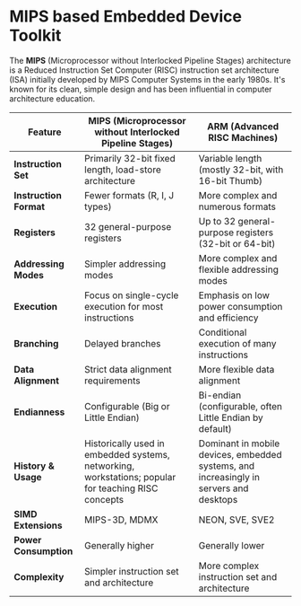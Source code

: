 # MIPS based Embedded Device Toolkit

The **MIPS** (Microprocessor without Interlocked Pipeline Stages) architecture is a Reduced Instruction Set Computer (RISC) instruction set architecture (ISA) initially developed by MIPS Computer Systems in the early 1980s. It's known for its clean, simple design and has been influential in computer architecture education.

| Feature             | MIPS (Microprocessor without Interlocked Pipeline Stages) | ARM (Advanced RISC Machines) |
|----------------------|---------------------------------------------------------|-----------------------------|
| **Instruction Set** | Primarily 32-bit fixed length, load-store architecture | Variable length (mostly 32-bit, with 16-bit Thumb) |
| **Instruction Format**| Fewer formats (R, I, J types)                          | More complex and numerous formats |
| **Registers** | 32 general-purpose registers                           | Up to 32 general-purpose registers (32-bit or 64-bit) |
| **Addressing Modes** | Simpler addressing modes                               | More complex and flexible addressing modes |
| **Execution** | Focus on single-cycle execution for most instructions   | Emphasis on low power consumption and efficiency |
| **Branching** | Delayed branches                                        | Conditional execution of many instructions |
| **Data Alignment** | Strict data alignment requirements                      | More flexible data alignment |
| **Endianness** | Configurable (Big or Little Endian)                     | Bi-endian (configurable, often Little Endian by default) |
| **History & Usage** | Historically used in embedded systems, networking, workstations; popular for teaching RISC concepts | Dominant in mobile devices, embedded systems, and increasingly in servers and desktops |
| **SIMD Extensions** | MIPS-3D, MDMX                                           | NEON, SVE, SVE2               |
| **Power Consumption** | Generally higher                                        | Generally lower                 |
| **Complexity** | Simpler instruction set and architecture               | More complex instruction set and architecture |
